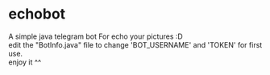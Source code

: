# echobot

A simple java telegram bot For echo your pictures :D<br>
edit the "BotInfo.java" file to change 'BOT_USERNAME' and 'TOKEN' for first use.<br>
enjoy it ^^
